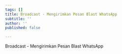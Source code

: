 ```yaml
---
tags: []
title: Broadcast - Mengirimkan Pesan Blast WhatsApp
subtitle: ''
author: ''
published: false

---
```

Broadcast - Mengirimkan Pesan Blast WhatsApp
